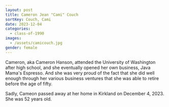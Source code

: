 ```yaml
---
layout: post
title: Cameron Jean "Cami" Couch
sortKey: Couch, Cami
date: 2023-12-04
categories:
  - class-of-1990
images:
  - /assets/camicouch.jpg
gender: female
---
```

Cameron, aka Cameron Hanson, attended the University of Washington after high school, and she eventually opened her own business, Java Mama's Espresso.  And she was very proud of the fact that she did well enough through her various business ventures that she was able to retire before the age of fifty. 

S﻿adly, Cameon passed away at her home in Kirkland on December 4, 2023. She was 52 years old.